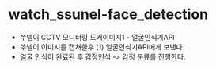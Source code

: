 # watch_ssunel-face_detection
- 쑤넬이 CCTV 모니터링 도커이미지1 - 얼굴인식기API
- 쑤넬이 이미지를 캡쳐한후 (1) 얼굴인식기API에게 보낸다.
- 얼굴 인식이 완료된 후 감정인식 -> 감정 분류를 진행한다.